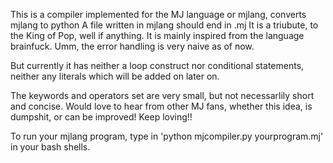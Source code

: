 
This is a compiler implemented for the MJ language or mjlang, converts mjlang to python
A file written in mjlang should end in .mj
It is a triubute, to the King of Pop, well if anything.
It is mainly inspired from the language brainfuck.
Umm, the error handling is very naive as of now.

But currently it has neither a loop construct nor conditional
statements, neither any literals which will be added on later on.

The keywords and operators set are very small, but not necessarlily
short and concise.
Would love to hear from other MJ fans, whether this idea, is dumpshit, or can be improved!
Keep loving!! 

To run your mjlang program, type in 'python mjcompiler.py yourprogram.mj' in your bash shells.